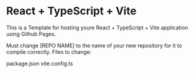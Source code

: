 # React + TypeScript + Vite

This is a Template for hosting youre React + TypeScript + Vite application using Github Pages. 

Must change [REPO NAME] to the name of your new repository for it to compile correctly. 
Files to change: 

package.json
vite.config.ts

